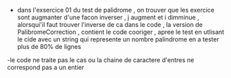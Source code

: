 - dans l'exsercice 01 du test de palidrome , on trouver que les exercice sont augmanter d'une facon inverser , j augment et i dimminue , alorsqui'il faut trouver l'inverse de ca dans le code , la version de PalibromeCorrection  , contient le code cooriger , apree le test en utlisant le cide avec un string qui represente un nombre palindrome en a tester plus de 80% de lignes 

-le code ne traite pas le cas ou la chaine de caractere d'entres ne correspond pas a un entier 
